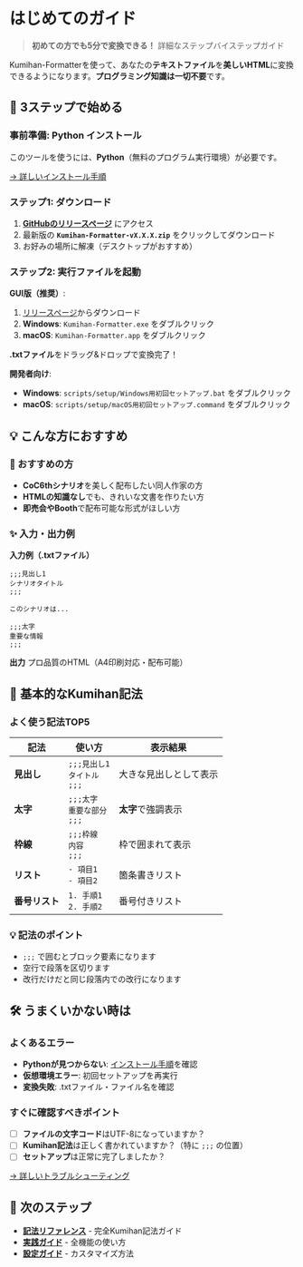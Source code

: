 # はじめてのガイド

> **初めての方でも5分で変換できる！** 詳細なステップバイステップガイド

Kumihan-Formatterを使って、あなたの**テキストファイル**を**美しいHTML**に変換できるようになります。**プログラミング知識は一切不要**です。

## 🚀 3ステップで始める

### 事前準備: Python インストール
このツールを使うには、**Python**（無料のプログラム実行環境）が必要です。

[→ 詳しいインストール手順](installation.md)

### ステップ1: ダウンロード
1. **[GitHubのリリースページ](https://github.com/mo9mo9-uwu-mo9mo9/Kumihan-Formatter/releases)** にアクセス
2. 最新版の **`Kumihan-Formatter-vX.X.X.zip`** をクリックしてダウンロード
3. お好みの場所に解凍（デスクトップがおすすめ）

### ステップ2: 実行ファイルを起動

**GUI版（推奨）**:
1. [リリースページ](https://github.com/mo9mo9-uwu-mo9mo9/Kumihan-Formatter/releases)からダウンロード
2. **Windows**: `Kumihan-Formatter.exe` をダブルクリック
3. **macOS**: `Kumihan-Formatter.app` をダブルクリック

**.txtファイル**をドラッグ&ドロップで変換完了！

**開発者向け**:
- **Windows**: `scripts/setup/Windows用初回セットアップ.bat` をダブルクリック
- **macOS**: `scripts/setup/macOS用初回セットアップ.command` をダブルクリック

## 💡 こんな方におすすめ

### 🎯 おすすめの方
- **CoC6thシナリオ**を美しく配布したい同人作家の方
- **HTMLの知識なし**でも、きれいな文書を作りたい方
- **即売会やBooth**で配布可能な形式がほしい方

### ✨ 入力・出力例

**入力例（.txtファイル）**
```
;;;見出し1
シナリオタイトル
;;;

このシナリオは...

;;;太字
重要な情報
;;;
```

**出力**
プロ品質のHTML（A4印刷対応・配布可能）

## 📝 基本的なKumihan記法

### よく使う記法TOP5

| 記法 | 使い方 | 表示結果 |
|------|-------|---------|
| **見出し** | `;;;見出し1`<br>`タイトル`<br>`;;;` | 大きな見出しとして表示 |
| **太字** | `;;;太字`<br>`重要な部分`<br>`;;;` | **太字**で強調表示 |
| **枠線** | `;;;枠線`<br>`内容`<br>`;;;` | 枠で囲まれて表示 |
| **リスト** | `- 項目1`<br>`- 項目2` | 箇条書きリスト |
| **番号リスト** | `1. 手順1`<br>`2. 手順2` | 番号付きリスト |

### 💡 記法のポイント

- `;;;` で囲むとブロック要素になります
- 空行で段落を区切ります
- 改行だけだと同じ段落内での改行になります

## 🛠️ うまくいかない時は

### よくあるエラー
- **Pythonが見つからない**: [インストール手順](INSTALL.md)を確認
- **仮想環境エラー**: 初回セットアップを再実行
- **変換失敗**: .txtファイル・ファイル名を確認

### すぐに確認すべきポイント

- [ ] **ファイルの文字コード**はUTF-8になっていますか？
- [ ] **Kumihan記法**は正しく書かれていますか？（特に `;;;` の位置）
- [ ] **セットアップ**は正常に完了しましたか？

[→ 詳しいトラブルシューティング](TROUBLESHOOTING.md)

## 📖 次のステップ

- **[記法リファレンス](SYNTAX_REFERENCE.md)** - 完全Kumihan記法ガイド
- **[実践ガイド](PRACTICAL_GUIDE.md)** - 全機能の使い方
- **[設定ガイド](CONFIG_GUIDE.md)** - カスタマイズ方法
